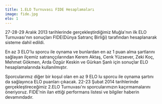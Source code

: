 ```yaml
---
title: 1.ELO Turnuvası FIDE Hesaplamaları
image: fide.jpg
elo: 1
---
```


27-28-29 Aralık 2013 tarihlerinde gerçekleştirdiğimiz Muğla'nın ilk ELO Turnuvası'nın sonuçları FIDE(Dünya Satranç Birliği) tarafından hesaplanarak sisteme dahil edildi.

En az 3 ELO'lu sporcu ile oynama ve bunlardan en az 1 puan alma şartlarını sağlayan ilçemiz satranççılarından Kerem Aktaş, Cenk Yüzsever, Zeki Koç, Mehmet Gökmen, Arda Özgür Keskin ve Gürkan Şanlı için sonuçlar ELO hesaplamalarında kullanılmıştır.

Sporcularımız diğer bir koşul olan en az 9 ELO lu sporcu ile oynama şartını da sağlayınca ELO puanları çıkacak. 22-23 Şubat 2014 tarihlerinde gerçekleştireceğimiz 2.ELO Turnuvası'nı sporcularımızın kaçırmamalarını öneriyoruz. FIDE'nin ilan ettiği performans listesi ve bilgiler haberin devamındadır.  
